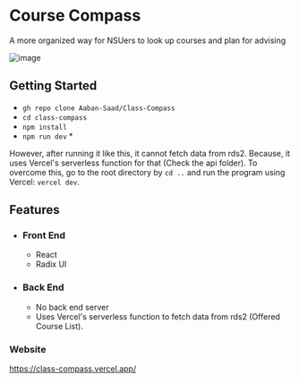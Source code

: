 # Course Compass
A more organized way for NSUers to look up courses and plan for advising

![image](https://github.com/user-attachments/assets/1f921991-0c1c-442f-abe9-d4d7795c906c)

## Getting Started
- ```gh repo clone Aaban-Saad/Class-Compass```
- ```cd class-compass```
- ```npm install```
- ```npm run dev``` *

However, after running it like this, it cannot fetch data from rds2. Because, it uses Vercel's serverless function for that (Check the api folder). To overcome this, go to the root directory by  ```cd ..``` and run the program using Vercel: ```vercel dev```.

## Features
- ### Front End
    - React
    - Radix UI

- ### Back End
    - No back end server
    - Uses Vercel's serverless function to fetch data from rds2 (Offered Course List).
 
### Website
https://class-compass.vercel.app/
